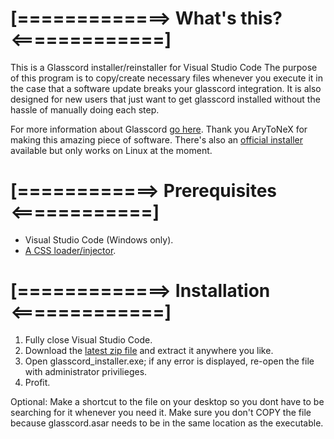 # [=============> What's this? <=============]

This is a Glasscord installer/reinstaller for Visual Studio Code The purpose of this program is to copy/create 
necessary files whenever you execute it in the case that a software update breaks your glasscord integration. 
It is also designed for new users that just want to get glasscord installed without the hassle of manually doing each step.

For more information about Glasscord [go here](https://github.com/AryToNeX/Glasscord). Thank you AryToNeX for making this amazing piece of software.
There's also an [official installer](https://github.com/AryToNeX/Glasscordify) available but only works on Linux at the moment.

# [============> Prerequisites <============]

- Visual Studio Code (Windows only).
- [A CSS loader/injector](https://marketplace.visualstudio.com/items?itemName=be5invis.vscode-custom-css).

# [=============> Installation <=============]

1. Fully close Visual Studio Code.
2. Download the [latest zip file](https://github.com/Rikimbili/glasscord_installer/releases/latest/download/glasscord_installer.zip) and extract it anywhere you like.
3. Open glasscord_installer.exe; if any error is displayed, re-open the file with administrator privilieges.
4. Profit.

Optional: Make a shortcut to the file on your desktop so you dont have to be searching for it whenever
you need it. Make sure you don't COPY the file because glasscord.asar needs to be in the same location
as the executable.